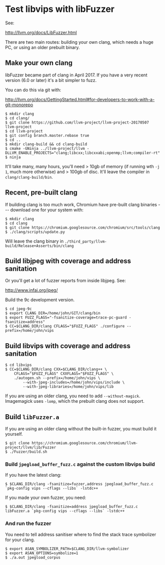 # Test libvips with libFuzzer

See:

http://llvm.org/docs/LibFuzzer.html

There are two main routes: building your own clang, which needs a huge PC, or
using an older prebuilt binary.

## Make your own clang

libFuzzer became part of clang in April 2017. If you have a very recent version
(6.0 or later) it's a bit simpler to fuzz. 

You can do this via git with:

http://llvm.org/docs/GettingStarted.html#for-developers-to-work-with-a-git-monorepo

```
$ mkdir clang
$ cd clang/
$ git clone https://github.com/llvm-project/llvm-project-20170507 llvm-project
$ cd llvm-project
$ git config branch.master.rebase true
$ cd ..
$ mkdir clang-build && cd clang-build
$ cmake -GNinja ../llvm-project/llvm -DLLVM_ENABLE_PROJECTS="clang;libcxx;libcxxabi;openmp;llvm;compiler-rt"
$ ninja 
```

It'll take many, many hours, you'll need > 10gb of memory (if running wth `-j 1`,
much more otherwise) and > 100gb of disc. It'll leave the compiler in
`clang/clang-build/bin`.

## Recent, pre-built clang

If building clang is too much work, Chromium have pre-built clang binaries
--- download one for your system with:

```
$ mkdir clang
$ cd clang
$ git clone https://chromium.googlesource.com/chromium/src/tools/clang
$ ./clang/scripts/update.py
```

Will leave the clang binary in
`./third_party/llvm-build/Release+Asserts/bin/clang`

## Build libjpeg with coverage and address sanitation

Or you'll get a lot of fuzzer reports from inside libjpeg. See:

http://www.infai.org/jpeg/

Build the 9c development version.

```
$ cd jpeg-9c
$ export CLANG_DIR=/home/john/GIT/clang/bin
$ export FUZZ_FLAGS="-fsanitize-coverage=trace-pc-guard -fsanitize=address"
$ CC=$CLANG_DIR/clang CFLAGS="$FUZZ_FLAGS" ./configure --prefix=/home/john/vips 
```

## Build libvips with coverage and address sanitation

```
$ cd libvips
$ CC=$CLANG_DIR/clang CXX=$CLANG_DIR/clang++ \
    CFLAGS="$FUZZ_FLAGS" CXXFLAGS="$FUZZ_FLAGS" \
    ./autogen.sh --prefix=/home/john/vips \
        --with-jpeg-includes=/home/john/vips/include \
        --with-jpeg-libraries=/home/john/vips/lib
```

If you are using an older clang, you need to add `--without-magick`.
Imagemagick uses `-lomp`, which the prebuilt clang does not support.

## Build `libFuzzer.a`

If you are using an older clang without the built-in fuzzer, you must build it
yourself. 

```
$ git clone https://chromium.googlesource.com/chromium/llvm-project/llvm/lib/Fuzzer
$ ./Fuzzer/build.sh  
```

### Build `jpegload_buffer_fuzz.c` against the custom libvips build

If you have the latest clang:

```
$ $CLANG_DIR/clang -fsanitize=fuzzer,address jpegload_buffer_fuzz.c `pkg-config vips --cflags --libs` -lstdc++
```

If you made your own fuzzer, you need:

```
$ $CLANG_DIR/clang -fsanitize=address jpegload_buffer_fuzz.c libFuzzer.a `pkg-config vips --cflags --libs` -lstdc++
```

### And run the fuzzer

You need to tell address sanitiser where to find the stack trace symbolizer for
your clang.

```
$ export ASAN_SYMBOLIZER_PATH=$CLANG_DIR/llvm-symbolizer
$ export ASAN_OPTIONS=symbolize=1
$ ./a.out jpegload_corpus
```

